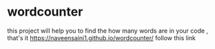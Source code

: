 # wordcounter
this project will help you to find the how many words are in your code , that's it
https://naveensaini1.github.io/wordcounter/ follow this link 
